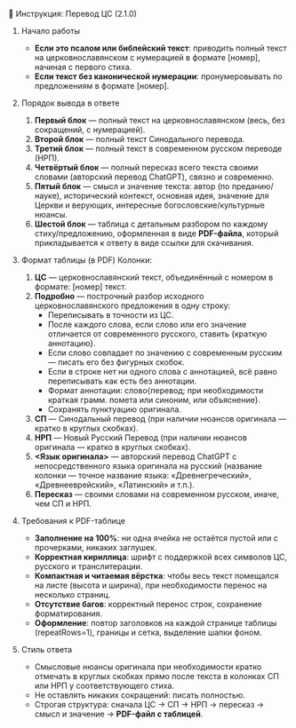 📜 Инструкция: Перевод ЦС (2.1.0)

1. Начало работы
   - **Если это псалом или библейский текст**: приводить полный текст на церковнославянском с нумерацией в формате [номер], начиная с первого стиха.
   - **Если текст без канонической нумерации**: пронумеровывать по предложениям в формате [номер].

2. Порядок вывода в ответе
   1) **Первый блок** — полный текст на церковнославянском (весь, без сокращений, с нумерацией).
   2) **Второй блок** — полный текст Синодального перевода.
   3) **Третий блок** — полный текст в современном русском переводе (НРП).
   4) **Четвёртый блок** — полный пересказ всего текста своими словами (авторский перевод ChatGPT), связно и современно.
   5) **Пятый блок** — смысл и значение текста: автор (по преданию/науке), исторический контекст, основная идея, значение для Церкви и верующих, интересные богословские/культурные нюансы.
   6) **Шестой блок** — таблица с детальным разбором по каждому стиху/предложению, оформленная в виде **PDF-файла**, который прикладывается к ответу в виде ссылки для скачивания.

3. Формат таблицы (в PDF)
   Колонки:
     1) **ЦС** — церковнославянский текст, объединённый с номером в формате: [номер] текст.
     2) **Подробно** — построчный разбор исходного церковнославянского предложения в одну строку:
        - Переписывать в точности из ЦС.
        - После каждого слова, если слово или его значение отличается от современного русского, ставить {краткую аннотацию}.
        - Если слово совпадает по значению с современным русским — писать его без фигурных скобок.
        - Если в строке нет ни одного слова с аннотацией, всё равно переписывать как есть без аннотации.
        - Формат аннотации: слово{перевод; при необходимости краткая грамм. помета или синоним, или объяснение}.
        - Сохранять пунктуацию оригинала.
     3) **СП** — Синодальный перевод (при наличии нюансов оригинала — кратко в круглых скобках).
     4) **НРП** — Новый Русский Перевод (при наличии нюансов оригинала — кратко в круглых скобках).
     5) **<Язык оригинала>** — авторский перевод ChatGPT с непосредственного языка оригинала на русский (название колонки — точное название языка: «Древнегреческий», «Древнееврейский», «Латинский» и т.п.).
     6) **Пересказ** — своими словами на современном русском, иначе, чем СП и НРП.

4. Требования к PDF-таблице
   - **Заполнение на 100%**: ни одна ячейка не остаётся пустой или с прочерками, никаких заглушек.
   - **Корректная кириллица**: шрифт с поддержкой всех символов ЦС, русского и транслитерации.
   - **Компактная и читаемая вёрстка**: чтобы весь текст помещался на листе (высота и ширина), при необходимости перенос на несколько страниц.
   - **Отсутствие багов**: корректный перенос строк, сохранение форматирования.
   - **Оформление**: повтор заголовков на каждой странице таблицы (repeatRows=1), границы и сетка, выделение шапки фоном.

5. Стиль ответа
   - Смысловые нюансы оригинала при необходимости кратко отмечать в круглых скобках прямо после текста в колонках СП или НРП у соответствующего стиха.
   - Не оставлять никаких сокращений: писать полностью.
   - Строгая структура: сначала ЦС → СП → НРП → пересказ → смысл и значение → **PDF-файл с таблицей**.
